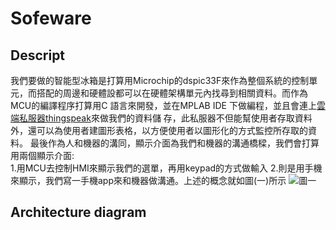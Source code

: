 # Sofeware
## Descript
   我們要做的智能型冰箱是打算用Microchip的dspic33F來作為整個系統的控制單元，而搭配的周邊和硬體設都可以在硬體架構單元內找尋到相關資料。而作為MCU的編譯程序打算用C 語言來開發，並在MPLAB IDE 下做編程，並且會連上[雲端私服器thingspeak]( https://thingspeak.com/apps)來做我們的資料儲      存，此私服器不但能幫使用者存取資料外，還可以為使用者建圖形表格，以方便使用者以圖形化的方式監控所存取的資料。
   最後作為人和機器的溝同，顯示介面為我們和機器的溝通橋樑，我們會打算用兩個顯示介面:     
   1.用MCU去控制HMI來顯示我們的選單，再用keypad的方式做輸入 
   2.則是用手機來顯示，我們寫一手機app來和機器做溝通。上述的概念就如圖(一)所示
   ![圖一](fresh_food/phtot1.png)
## Architecture diagram
